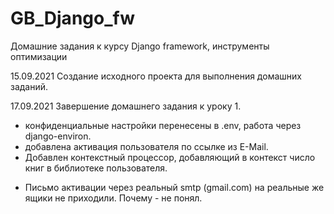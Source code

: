 # GB_Django_fw
Домашние задания к курсу Django framework, инструменты оптимизации

15.09.2021
Создание исходного проекта для выполнения домашних заданий. 

17.09.2021
Завершение домашнего задания к уроку 1.
+ конфиденциальные настройки перенесены в .env, работа через django-environ.
+ добавлена активация пользователя по ссылке из E-Mail.
+ Добавлен контекстный процессор, добавляющий в контекст число книг в библиотеке пользователя.

- Письмо активации через реальный smtp (gmail.com) на реальные же ящики не приходили. Почему - не понял.